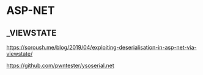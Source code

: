 # ASP-NET

## \_VIEWSTATE

https://soroush.me/blog/2019/04/exploiting-deserialisation-in-asp-net-via-viewstate/

https://github.com/pwntester/ysoserial.net
